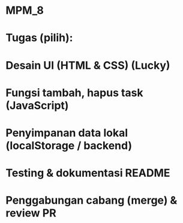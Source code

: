 # MPM_8

# Tugas (pilih):
# Desain UI (HTML & CSS) (Lucky)
# Fungsi tambah, hapus task (JavaScript)
# Penyimpanan data lokal (localStorage / backend)
# Testing & dokumentasi README
# Penggabungan cabang (merge) & review PR
